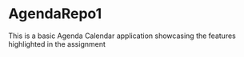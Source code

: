 # AgendaRepo1
This is a basic Agenda Calendar application showcasing the features highlighted in the assignment
